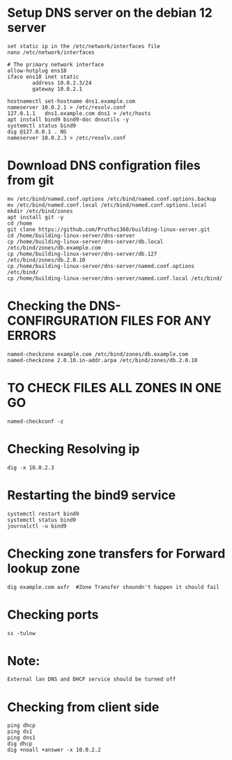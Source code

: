 # Setup DNS server on the debian 12 server
```
set static ip in the /etc/network/interfaces file
nano /etc/network/interfaces

# The primary network interface
allow-hotplug ens18
iface ens18 inet static
        address 10.0.2.3/24
        gateway 10.0.2.1
```
```
hostnamectl set-hostname dns1.example.com
nameserver 10.0.2.1 > /etc/resolv.conf
127.0.1.1   dns1.example.com dns1 > /etc/hosts
apt install bind9 bind9-doc dnsutils -y
systemctl status bind9
dig @127.0.0.1 . NS
nameserver 10.0.2.3 > /etc/resolv.conf
```
# Download DNS configration files from git
```
mv /etc/bind/named.conf.options /etc/bind/named.conf.options.backup
mv /etc/bind/named.conf.local /etc/bind/named.conf.options.local
mkdir /etc/bind/zones
apt install git -y
cd /home
git clone https://github.com/Pruthvi360/building-linux-server.git
cd /home/building-linux-server/dns-server
cp /home/building-linux-server/dns-server/db.local /etc/bind/zones/db.example.com
cp /home/building-linux-server/dns-server/db.127 /etc/bind/zones/db.2.0.10
cp /home/building-linux-server/dns-server/named.conf.options /etc/bind/
cp /home/building-linux-server/dns-server/named.conf.local /etc/bind/
```
# Checking the DNS-CONFIRGURATION FILES FOR ANY ERRORS
```
named-checkzone example.com /etc/bind/zones/db.example.com
named-checkzone 2.0.10.in-addr.arpa /etc/bind/zones/db.2.0.10
```
# TO CHECK FILES ALL ZONES IN ONE GO
```
named-checkconf -z
```
# Checking Resolving ip
```
dig -x 10.0.2.3
```
# Restarting the bind9 service
```
systemctl restart bind9
systemctl status bind9
journalctl -u bind9
```
# Checking zone transfers for Forward lookup zone
```
dig example.com axfr  #Zone Transfer shoundn't happen it should fail
```
# Checking ports
```
ss -tulnw
```
# Note:
```
External lan DNS and DHCP service should be turned off
```
# Checking from client side
```
ping dhcp
ping ds1
ping dns1
dig dhcp
dig +noall +answer -x 10.0.2.2
```
